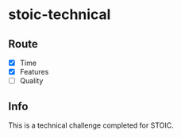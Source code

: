# stoic-technical

## Route

- [x] Time
- [x] Features
- [ ] Quality

## Info

This is a technical challenge completed for STOIC.
